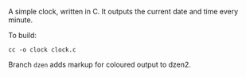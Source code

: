 A simple clock, written in C. It outputs the current date and time every minute.

To build:

	cc -o clock clock.c

Branch `dzen` adds markup for coloured output to dzen2.
